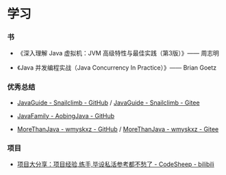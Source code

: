 # 学习

### 书

- 《深入理解 Java 虚拟机：JVM 高级特性与最佳实践（第3版）》—— 周志明

- 《Java 并发编程实战（Java Concurrency In Practice）》—— Brian Goetz


### 优秀总结

- [JavaGuide - Snailclimb - GitHub](https://github.com/Snailclimb/JavaGuide) / [JavaGuide - Snailclimb - Gitee](https://gitee.com/SnailClimb/JavaGuide)

- [JavaFamily - AobingJava - GitHub](https://github.com/AobingJava/JavaFamily)

- [MoreThanJava - wmyskxz - GitHub](https://github.com/wmyskxz/MoreThanJava) / [MoreThanJava - wmyskxz - Gitee](https://gitee.com/wmyskxz/MoreThanJava)


### 项目

- [项目大分享：项目经验,练手,毕设私活参考都不愁了 - CodeSheep - bilibili](https://www.bilibili.com/video/BV19Z4y1H728)
